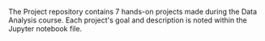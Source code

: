 The Project repository contains 7 hands-on projects made during the Data Analysis course.
Each project's goal and description is noted within the Jupyter notebook file.

